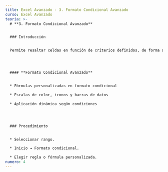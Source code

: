 ```yaml
---
title: Excel Avanzado - 3. Formato Condicional Avanzado
curso: Excel Avanzado
teoria: >-
  # **3. Formato Condicional Avanzado**


  ### Introducción


  Permite resaltar celdas en función de criterios definidos, de forma automática y visual.




  #### **Formato Condicional Avanzado**


  * Fórmulas personalizadas en formato condicional

  * Escalas de color, iconos y barras de datos

  * Aplicación dinámica según condiciones




  ### Procedimiento


  * Seleccionar rango.

  * Inicio → Formato condicional.

  * Elegir regla o fórmula personalizada.
numero: 4
---
```

